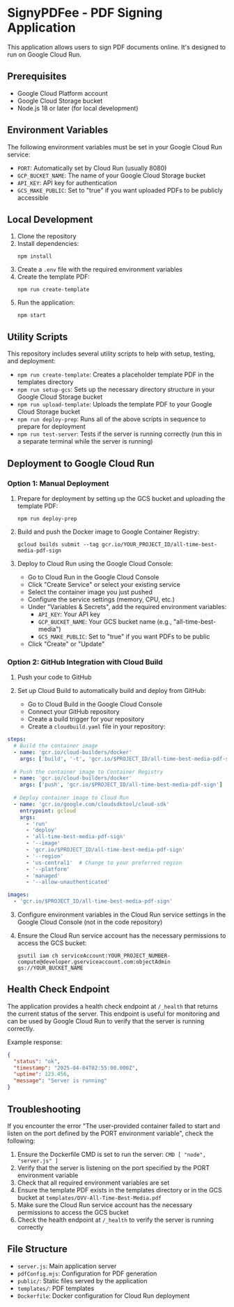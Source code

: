 # SignyPDFee - PDF Signing Application

This application allows users to sign PDF documents online. It's designed to run on Google Cloud Run.

## Prerequisites

- Google Cloud Platform account
- Google Cloud Storage bucket
- Node.js 18 or later (for local development)

## Environment Variables

The following environment variables must be set in your Google Cloud Run service:

- `PORT`: Automatically set by Cloud Run (usually 8080)
- `GCP_BUCKET_NAME`: The name of your Google Cloud Storage bucket
- `API_KEY`: API key for authentication
- `GCS_MAKE_PUBLIC`: Set to "true" if you want uploaded PDFs to be publicly accessible

## Local Development

1. Clone the repository
2. Install dependencies:
   ```
   npm install
   ```
3. Create a `.env` file with the required environment variables
4. Create the template PDF:
   ```
   npm run create-template
   ```
5. Run the application:
   ```
   npm start
   ```

## Utility Scripts

This repository includes several utility scripts to help with setup, testing, and deployment:

- `npm run create-template`: Creates a placeholder template PDF in the templates directory
- `npm run setup-gcs`: Sets up the necessary directory structure in your Google Cloud Storage bucket
- `npm run upload-template`: Uploads the template PDF to your Google Cloud Storage bucket
- `npm run deploy-prep`: Runs all of the above scripts in sequence to prepare for deployment
- `npm run test-server`: Tests if the server is running correctly (run this in a separate terminal while the server is running)

## Deployment to Google Cloud Run

### Option 1: Manual Deployment

1. Prepare for deployment by setting up the GCS bucket and uploading the template PDF:
   ```
   npm run deploy-prep
   ```

2. Build and push the Docker image to Google Container Registry:
   ```
   gcloud builds submit --tag gcr.io/YOUR_PROJECT_ID/all-time-best-media-pdf-sign
   ```

3. Deploy to Cloud Run using the Google Cloud Console:
   - Go to Cloud Run in the Google Cloud Console
   - Click "Create Service" or select your existing service
   - Select the container image you just pushed
   - Configure the service settings (memory, CPU, etc.)
   - Under "Variables & Secrets", add the required environment variables:
     - `API_KEY`: Your API key
     - `GCP_BUCKET_NAME`: Your GCS bucket name (e.g., "all-time-best-media")
     - `GCS_MAKE_PUBLIC`: Set to "true" if you want PDFs to be public
   - Click "Create" or "Update"

### Option 2: GitHub Integration with Cloud Build

1. Push your code to GitHub

2. Set up Cloud Build to automatically build and deploy from GitHub:
   - Go to Cloud Build in the Google Cloud Console
   - Connect your GitHub repository
   - Create a build trigger for your repository
   - Create a `cloudbuild.yaml` file in your repository:

```yaml
steps:
  # Build the container image
  - name: 'gcr.io/cloud-builders/docker'
    args: ['build', '-t', 'gcr.io/$PROJECT_ID/all-time-best-media-pdf-sign', '.']
  
  # Push the container image to Container Registry
  - name: 'gcr.io/cloud-builders/docker'
    args: ['push', 'gcr.io/$PROJECT_ID/all-time-best-media-pdf-sign']
  
  # Deploy container image to Cloud Run
  - name: 'gcr.io/google.com/cloudsdktool/cloud-sdk'
    entrypoint: gcloud
    args:
      - 'run'
      - 'deploy'
      - 'all-time-best-media-pdf-sign'
      - '--image'
      - 'gcr.io/$PROJECT_ID/all-time-best-media-pdf-sign'
      - '--region'
      - 'us-central1'  # Change to your preferred region
      - '--platform'
      - 'managed'
      - '--allow-unauthenticated'

images:
  - 'gcr.io/$PROJECT_ID/all-time-best-media-pdf-sign'
```

3. Configure environment variables in the Cloud Run service settings in the Google Cloud Console (not in the code repository)

4. Ensure the Cloud Run service account has the necessary permissions to access the GCS bucket:
   ```
   gsutil iam ch serviceAccount:YOUR_PROJECT_NUMBER-compute@developer.gserviceaccount.com:objectAdmin gs://YOUR_BUCKET_NAME
   ```

## Health Check Endpoint

The application provides a health check endpoint at `/_health` that returns the current status of the server. This endpoint is useful for monitoring and can be used by Google Cloud Run to verify that the server is running correctly.

Example response:
```json
{
  "status": "ok",
  "timestamp": "2025-04-04T02:55:00.000Z",
  "uptime": 123.456,
  "message": "Server is running"
}
```

## Troubleshooting

If you encounter the error "The user-provided container failed to start and listen on the port defined by the PORT environment variable", check the following:

1. Ensure the Dockerfile CMD is set to run the server: `CMD [ "node", "server.js" ]`
2. Verify that the server is listening on the port specified by the PORT environment variable
3. Check that all required environment variables are set
4. Ensure the template PDF exists in the templates directory or in the GCS bucket at `templates/DVV-All-Time-Best-Media.pdf`
5. Make sure the Cloud Run service account has the necessary permissions to access the GCS bucket
6. Check the health endpoint at `/_health` to verify the server is running correctly

## File Structure

- `server.js`: Main application server
- `pdfConfig.mjs`: Configuration for PDF generation
- `public/`: Static files served by the application
- `templates/`: PDF templates
- `Dockerfile`: Docker configuration for Cloud Run deployment
